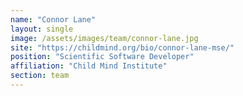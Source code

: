 ```yaml
---
name: "Connor Lane"
layout: single
image: /assets/images/team/connor-lane.jpg
site: "https://childmind.org/bio/connor-lane-mse/"
position: "Scientific Software Developer"
affiliation: "Child Mind Institute"
section: team
---
```

